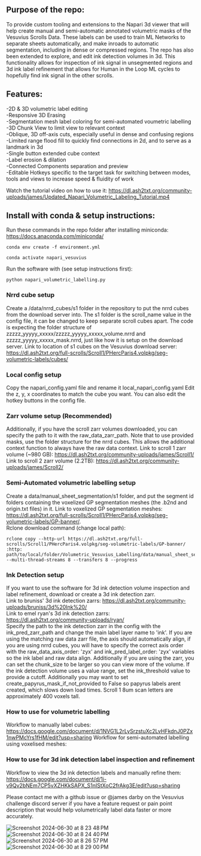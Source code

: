 ## Purpose of the repo:
To provide custom tooling and extensions to the Napari 3d viewer that will help create manual and semi-automatic annotated volumetric masks of the Vesuvius Scrolls Data. These labels can be used to train ML Networks to separate sheets automatically, and make inroads to automatic segmentation, including in dense or compressed regions. The repo has also been extended to explore, and edit ink detection volumes in 3d. This functionality allows for inspection of ink signal in unsegmented regions and 3d ink label refinement that allows for Human in the Loop ML cycles to hopefully find ink signal in the other scrolls.

## Features:
-2D & 3D volumetric label editing<br>
-Responsive 3D Erasing<br>
-Segmentation mesh label coloring for semi-automated voumetric labelling<br>
-3D Chunk View to limit view to relevant context<br>
-Oblique, 3D off-axis cuts, especially useful in dense and confusing regions<br>
-Limited range flood fill to quickly find connections in 2d, and to serve as a landmark in 3d<br>
-Single button extended cube context<br>
-Label erosion & dilation<br>
-Connected Components separation and preview<br>
-Editable Hotkeys specific to the target task for switching between modes, tools and views to increase speed & fluidity of work<br>

Watch the tutorial video on how to use it: https://dl.ash2txt.org/community-uploads/james/Updated_Napari_Volumetric_Labeling_Tutorial.mp4 <br>

## Install with conda & setup instructions:
Run these commands in the repo folder after installing miniconda: https://docs.anaconda.com/miniconda/
```
conda env create -f environment.yml
```
```
conda activate napari_vesuvius
```

Run the software with (see setup instructions first):
```
python napari_volumetric_labelling.py
```

### Nrrd cube setup
Create a /data/nrrd_cubes/s1 folder in the repository to put the nrrd cubes from the download server into. The s1 folder is the scroll_name value in the config file, it can be changed to keep separate scroll cubes apart. The code is expecting the folder structure of zzzzz_yyyyy_xxxxx/zzzzz_yyyyy_xxxxx_volume.nrrd and zzzzz_yyyyy_xxxxx_mask.nrrd, just like how it is setup on the download server. Link to location of s1 cubes on the Vesuvius download server: https://dl.ash2txt.org/full-scrolls/Scroll1/PHercParis4.volpkg/seg-volumetric-labels/cubes/

### Local config setup
Copy the napari_config.yaml file and rename it local_napari_config.yaml
Edit the z, y, x coordinates to match the cube you want.
You can also edit the hotkey buttons in the config file.

### Zarr volume setup (Recommended)
Additionally, if you have the scroll zarr volumes downloaded, you can specify the path to it with the raw_data_zarr_path. Note that to use provided masks, use the folder structure for the nrrd cubes. This allows the additional context function to always have the raw data context. Link to scroll 1 zarr volume (~980 GB): https://dl.ash2txt.org/community-uploads/james/Scroll1/ Link to scroll 2 zarr volume (2.2TB): https://dl.ash2txt.org/community-uploads/james/Scroll2/

### Semi-Automated volumetric labelling setup
Create a data/manual_sheet_segmentation/s1 folder, and put the segment id folders containing the voxelized GP segmentation meshes (the .b2nd and origin.txt files) in it. Link to voxelized GP segmentation meshes: https://dl.ash2txt.org/full-scrolls/Scroll1/PHercParis4.volpkg/seg-volumetric-labels/GP-banner/. <br> Rclone download command (change local path): 
```
rclone copy --http-url https://dl.ash2txt.org/full-scrolls/Scroll1/PHercParis4.volpkg/seg-volumetric-labels/GP-banner/ :http: path/to/local/folder/Volumetric_Vesuvius_Labelling/data/manual_sheet_segmentation/s1 --multi-thread-streams 8 --transfers 8 --progress
```

### Ink Detection setup
If you want to use the software for 3d ink detection volume inspection and label refinement, download or create a 3d ink detection zarr. <br>
Link to bruniss' 3d ink detection zarrs: https://dl.ash2txt.org/community-uploads/bruniss/3d%20Ink%20/ <br>
Link to emel ryan's 3d ink detection zarrs: https://dl.ash2txt.org/community-uploads/ryan/ <br>
Specify the path to the ink detection zarr in the config with the ink_pred_zarr_path and change the main label layer name to 'ink'. If you are using the matching raw data zarr file, the axis should automatically align, if you are using nrrd cubes, you will have to specify the correct axis order with the raw_data_axis_order: 'zyx' and ink_pred_label_order: 'zyx' variables so the ink label and raw data align. Additionally if you are using the zarr, you can set the chunk_size to be larger so you can view more of the volume. If the ink detection volume uses a value range, set the ink_threshold value to provide a cutoff. Additionally you may want to set create_papyrus_mask_if_not_provided to False so papyrus labels arent created, which slows down load times. Scroll 1 8um scan letters are approximately 400 voxels tall. 

### How to use for volumetric labelling
Workflow to manually label cubes: https://docs.google.com/document/d/1NVG1L2rLySrzstuXc2LvHFkdnJ0PZx1nwPMcYrs1fHM/edit?usp=sharing
Workflow for semi-automated labelling using voxelised meshes: 

### How to use for 3d ink detection label inspection and refinement
Workflow to view the 3d ink detection labels and manually refine them: https://docs.google.com/document/d/1i-v9Qv2bNEm7CP5vXZHKkSAPX_S1nIStXoC2frAkg3E/edit?usp=sharing

Please contact me with a github issue or \@james darby on the Vesuvius challenge discord server if you have a feature request or pain point description that would help volumetrically label data faster or more accurately.

![Screenshot 2024-06-30 at 8 23 48 PM](https://github.com/JamesDarby345/Volumetric_Vesuvius_Labelling/assets/49734270/10d8cd2d-50d9-4c08-b112-9579923354a6)
![Screenshot 2024-06-30 at 8 24 40 PM](https://github.com/JamesDarby345/Volumetric_Vesuvius_Labelling/assets/49734270/b2b552c1-70d9-4ae7-baf7-19f66a5852e6)
![Screenshot 2024-06-30 at 8 26 57 PM](https://github.com/JamesDarby345/Volumetric_Vesuvius_Labelling/assets/49734270/759d7816-b6f3-4967-bd5b-c8a0cd275b77)
![Screenshot 2024-06-30 at 8 29 00 PM](https://github.com/JamesDarby345/Volumetric_Vesuvius_Labelling/assets/49734270/471096b0-bdea-4d72-8616-8a1af9533977)

